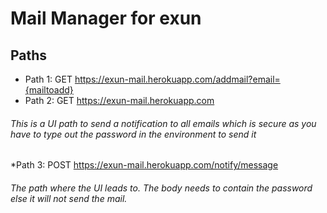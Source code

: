# Mail Manager for exun
## Paths
* Path 1: GET https://exun-mail.herokuapp.com/addmail?email={mailtoadd}
* Path 2: GET https://exun-mail.herokuapp.com
###### This is a UI path to send a notification to all emails which is secure as you have to type out the password in the environment to send it
 *Path 3: POST https://exun-mail.herokuapp.com/notify/message
###### The path where the UI leads to. The body needs to contain the password else it will not send the mail.
